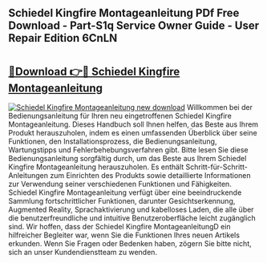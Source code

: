 ## Schiedel Kingfire Montageanleitung PDf Free Download - Part-S1q Service Owner Guide - User Repair Edition 6CnLN

# <h2><a href="http://df6ah41.blite.top/?on=Schiedel+Kingfire+Montageanleitung">🔗Download 👉🔴 Schiedel Kingfire Montageanleitung</a></h2>

[![Schiedel Kingfire Montageanleitung new download](https://i.imgur.com/lujVjoI.png)](http://df6ah41.blite.top/?on=Schiedel+Kingfire+Montageanleitung)
Willkommen bei der Bedienungsanleitung für Ihren neu eingetroffenen Schiedel Kingfire Montageanleitung. Dieses Handbuch soll Ihnen helfen, das Beste aus Ihrem Produkt herauszuholen, indem es einen umfassenden Überblick über seine Funktionen, den Installationsprozess, die Bedienungsanleitung, Wartungstipps und Fehlerbehebungsverfahren gibt. Bitte lesen Sie diese Bedienungsanleitung sorgfältig durch, um das Beste aus Ihrem Schiedel Kingfire Montageanleitung herauszuholen. Es enthält Schritt-für-Schritt-Anleitungen zum Einrichten des Produkts sowie detaillierte Informationen zur Verwendung seiner verschiedenen Funktionen und Fähigkeiten. Schiedel Kingfire Montageanleitung verfügt über eine beeindruckende Sammlung fortschrittlicher Funktionen, darunter Gesichtserkennung, Augmented Reality, Sprachaktivierung und kabelloses Laden, die alle über die benutzerfreundliche und intuitive Benutzeroberfläche leicht zugänglich sind. Wir hoffen, dass der Schiedel Kingfire MontageanleitungD ein hilfreicher Begleiter war, wenn Sie die Funktionen Ihres neuen Artikels erkunden. Wenn Sie Fragen oder Bedenken haben, zögern Sie bitte nicht, sich an unser Kundendienstteam zu wenden.
